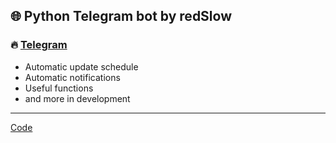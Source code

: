 ## 🌐 Python Telegram bot by redSlow
### 🔥 [Telegram](https://t.me/redslowBot)
- Automatic update schedule
- Automatic notifications
- Useful functions
- and more in development
---
[Code](https://github.com/rSlow/telebot_2/)
